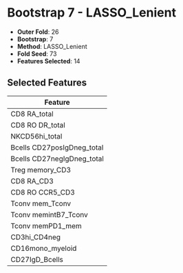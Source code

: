 # Bootstrap 7 - LASSO_Lenient

- **Outer Fold**: 26
- **Bootstrap**: 7
- **Method**: LASSO_Lenient
- **Fold Seed**: 73
- **Features Selected**: 14

## Selected Features

| Feature |
|---------|
| CD8 RA_total |
| CD8 RO DR_total |
| NKCD56hi_total |
| Bcells CD27posIgDneg_total |
| Bcells CD27negIgDneg_total |
| Treg memory_CD3 |
| CD8 RA_CD3 |
| CD8 RO CCR5_CD3 |
| Tconv mem_Tconv |
| Tconv memintB7_Tconv |
| Tconv memPD1_mem |
| CD3hi_CD4neg |
| CD16mono_myeloid |
| CD27IgD_Bcells |
